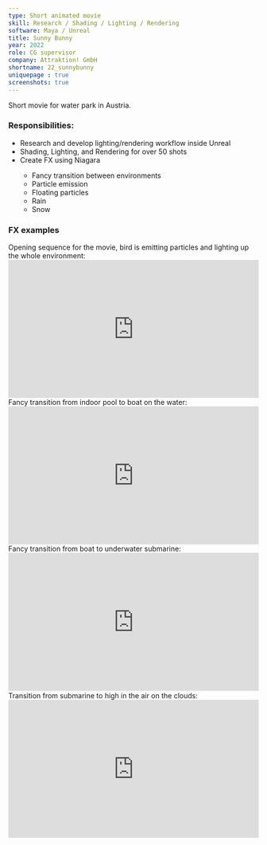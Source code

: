 ```yaml
---
type: Short animated movie
skill: Research / Shading / Lighting / Rendering
software: Maya / Unreal
title: Sunny Bunny
year: 2022
role: CG supervisor
company: Attraktion! GmbH
shortname: 22_sunnybunny
uniquepage : true 
screenshots: true
---
```


Short movie for water park in Austria.
<h3>Responsibilities: </h3>
 <ul>
  <li>Research and develop lighting/rendering workflow inside Unreal</li>
  <li>Shading, Lighting, and Rendering for over 50 shots</li>
  <li>Create FX using Niagara</li>
    <ul>
      <li>Fancy transition between environments</li>
      <li>Particle emission</li>
      <li>Floating particles</li>
      <li>Rain</li>
      <li>Snow</li>
    </ul>

</ul> 

<h3>FX examples </h3>
Opening sequence for the movie, bird is emitting particles and lighting up the whole environment:
<div style="position: relative; width: 100%; height: 0; padding-bottom: 55%">
<iframe style="position: absolute;width: 100%;height: 100%;left: 0;top: 0;" src="https://www.youtube.com/embed/RuqfNEeidS8" title="YouTube video player" frameborder="0" allow="accelerometer; autoplay; clipboard-write; encrypted-media; gyroscope; picture-in-picture; web-share" referrerpolicy="strict-origin-when-cross-origin" allowfullscreen></iframe>
</div>
Fancy transition from indoor pool to boat on the water:
<div style="position: relative; width: 100%; height: 0; padding-bottom: 55%">
<iframe style="position: absolute;width: 100%;height: 100%;left: 0;top: 0;" src="https://www.youtube.com/embed/AZHnwZkkEn8" title="YouTube video player" frameborder="0" allow="accelerometer; autoplay; clipboard-write; encrypted-media; gyroscope; picture-in-picture; web-share" referrerpolicy="strict-origin-when-cross-origin" allowfullscreen></iframe>
</div>
Fancy transition from boat to underwater submarine:
<div style="position: relative; width: 100%; height: 0; padding-bottom: 55%">
<iframe style="position: absolute;width: 100%;height: 100%;left: 0;top: 0;" src="https://www.youtube.com/embed/lOUF9M7o44U" title="YouTube video player" frameborder="0" allow="accelerometer; autoplay; clipboard-write; encrypted-media; gyroscope; picture-in-picture; web-share" referrerpolicy="strict-origin-when-cross-origin" allowfullscreen></iframe>
</div>
Transition from submarine to high in the air on the clouds:
<div style="position: relative; width: 100%; height: 0; padding-bottom: 55%">
<iframe style="position: absolute;width: 100%;height: 100%;left: 0;top: 0;" src="https://www.youtube.com/embed/RiKJLGIcRLA" title="YouTube video player" frameborder="0" allow="accelerometer; autoplay; clipboard-write; encrypted-media; gyroscope; picture-in-picture; web-share" referrerpolicy="strict-origin-when-cross-origin" allowfullscreen></iframe>
</div>